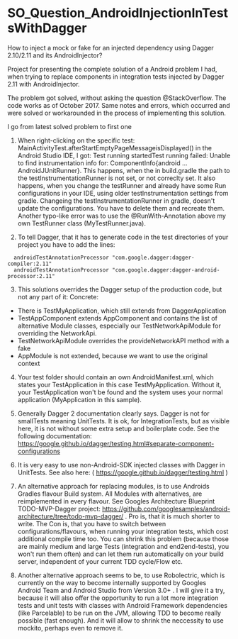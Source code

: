 # SO_Question_AndroidInjectionInTestsWithDagger
How to inject a mock or fake for an injected dependency using Dagger 2.10/2.11 and its AndroidInjector?

Project for presenting the complete solution of a Android problem I had, when trying to replace components in integration tests injected by Dagger 2.11 with AndroidInjector. 

The problem got solved, without asking the question @StackOverflow. The code works as of October 2017. 
Same notes and errors, which occurred and were solved or workarounded in the process of implementing this solution.

I go from latest solved problem to first one
1. When right-clicking on the specific test: MainActivityTest.afterStartEmptyPageMessageisDisplayed() in the Android Studio IDE, I got:
Test running startedTest running failed: Unable to find instrumentation info for: ComponentInfo{android ... AndroidJUnitRunner}. This happens, when the in build.gradle the path to the testInstrumentationRunner is not set, or not correclty set. It also happens, when you change the testRunner and already have some Run configurations in your IDE, using older testInstrumentation settings from gradle. Changeing the testInstrumentationRunner in gradle, doesn't update the configurations. You have to delete them and recreate them. Another typo-like error was to use the @RunWith-Annotation above my own TestRunner class (MyTestRunner.java).

2. To tell Dagger, that it has to generate code in the test directories of your project you have to add the lines: 
```
  androidTestAnnotationProcessor "com.google.dagger:dagger-compiler:2.11"
  androidTestAnnotationProcessor "com.google.dagger:dagger-android-processor:2.11"
 ```

3. This solutions overrides the Dagger setup of the production code, but not any part of it:
Concrete:
* There is TestMyApplication, which still extends from DaggerApplication
* TestAppComponent extends AppComponent and contains the list of alternative Module classes, especially our TestNetworkApiModule for overriding the NetworkApi.
* TestNetworkApiModule overrides the provideNetworkAPI method with a fake
* AppModule is not extended, because we want to use the original context

4. Your test folder should contain an own AndroidManifest.xml, which states your TestApplication in this case TestMyApplication. Without it, your TestApplication won't be found and the system uses your normal application (MyApplication in this sample).

5. Generally Dagger 2 documentation clearly says. Dagger is not for smallTests meaning UnitTests. It is ok, for IntegrationTests, but as visible here, it is not without some extra setup and boilerplate code. See the following documentation: https://google.github.io/dagger/testing.html#separate-component-configurations 

6. It is very easy to use non-Android-SDK injected classes with Dagger in UnitTests. See also here: ( https://google.github.io/dagger/testing.html )

7. An alternative approach for replacing modules, is to use Androids Gradles flavour Build system. All Modules with alternatives, are reimplemented in every flavour. See Googles Architecture Blueprint TODO-MVP-Dagger project: https://github.com/googlesamples/android-architecture/tree/todo-mvp-dagger/ . Pro is, that it is much shorter to write. The Con is, that you have to switch between configurations/flavours, when running your integration tests, which cost additional compile time too. You can shrink this problem (because those are mainly medium and large Tests (integration and end2end-tests), you won't run them often) and can let them run automatically on your build server, independent of your current TDD cycle/Flow etc.

8. Another alternative approach seems to be, to use Robolectric, which is currently on the way to become internally supported by Googles Android Team and Android Studio from Version 3.0+ . I will give it a try, because it will also offer the opportunity to run a lot more integration tests and unit tests with classes with Android Framework dependencies (like Parcelable) to be run on the JVM, allowing TDD to become really possible (fast enough). And it will allow to shrink the neccessity to use mockito, perhaps even to remove it.
